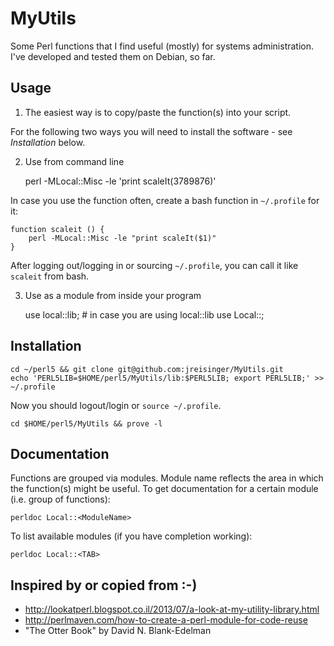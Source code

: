 MyUtils
=======

Some Perl functions that I find useful (mostly) for systems administration.
I've developed and tested them on Debian, so far.

Usage
-----

1) The easiest way is to copy/paste the function(s) into your script.

For the following two ways you will need to install the software - see *Installation* below.

2) Use from command line

    perl -MLocal::Misc -le 'print scaleIt(3789876)'

In case you use the function often, create a bash function in `~/.profile` for
it:

    function scaleit () {
        perl -MLocal::Misc -le "print scaleIt($1)"
    }

After logging out/logging in or sourcing `~/.profile`, you can call it like
`scaleit` from bash.

3) Use as a module from inside your program

    use local::lib;  # in case you are using local::lib
    use Local::<ModuleName>;

Installation
------------

    cd ~/perl5 && git clone git@github.com:jreisinger/MyUtils.git
    echo 'PERL5LIB=$HOME/perl5/MyUtils/lib:$PERL5LIB; export PERL5LIB;' >> ~/.profile

Now you should logout/login or `source ~/.profile`.

    cd $HOME/perl5/MyUtils && prove -l

Documentation
-------------

Functions are grouped via modules. Module name reflects the area in which the
function(s) might be useful. To get documentation for a certain module (i.e.
group of functions):

    perldoc Local::<ModuleName>

To list available modules (if you have completion working):

    perldoc Local::<TAB>

Inspired by or copied from :-)
------------------------------

* http://lookatperl.blogspot.co.il/2013/07/a-look-at-my-utility-library.html
* http://perlmaven.com/how-to-create-a-perl-module-for-code-reuse
* "The Otter Book" by David N. Blank-Edelman
